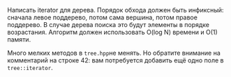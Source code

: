 Написать iterator для дерева. Порядок обхода должен быть инфиксный: сначала левое поддерево, потом сама вершина, потом правое поддерево. В случае дерева поиска это будут элементы в порядке возрастания. Алгоритм должен использовать O(log N) времени и O(1) памяти.


Много мелких методов в `tree.hpp`не менять. Но обратите внимание на комментарий на строке 42: вам потребуется добавить ещё одно поле в `tree::iterator`.
